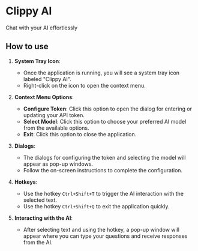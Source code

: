 # Clippy AI

Chat with your AI effortlessly

## How to use

1. **System Tray Icon**:
   - Once the application is running, you will see a system tray icon labeled "Clippy AI".
   - Right-click on the icon to open the context menu.

2. **Context Menu Options**:
   - **Configure Token**: Click this option to open the dialog for entering or updating your API token.
   - **Select Model**: Click this option to choose your preferred AI model from the available options.
   - **Exit**: Click this option to close the application.

3. **Dialogs**:
   - The dialogs for configuring the token and selecting the model will appear as pop-up windows.
   - Follow the on-screen instructions to complete the configuration.

4. **Hotkeys**:
   - Use the hotkey `Ctrl+Shift+T` to trigger the AI interaction with the selected text.
   - Use the hotkey `Ctrl+Shift+Q` to exit the application quickly.

5. **Interacting with the AI**:
   - After selecting text and using the hotkey, a pop-up window will appear where you can type your questions and receive responses from the AI.


